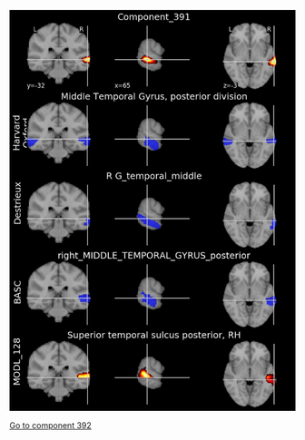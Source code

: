 


![391](preliminary/391.jpg "Component 391")

[Go to component 392](https://parietal-inria.github.io/MODL_atlas/512/392 "Component 392")